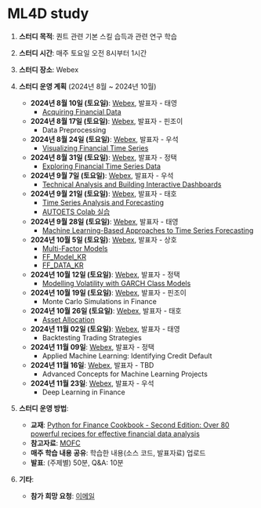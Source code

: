 # ML4D study
1) **스터디 목적**: 퀀트 관련 기본 스킬 습득과 관련 연구 학습
2) **스터디 시간**: 매주 토요일 오전 8시부터 1시간
3) **스터디 장소**: Webex
4) **스터디 운영 계획** (2024년 8월 ~ 2024년 10월)
    - **2024년 8월 10일 (토요일)**: [Webex](https://lgehq.webex.com/lgehq-en/j.php?MTID=m51039acab1b92fa019a481a40406a2a3), 발표자 - 태영
        - [Acquiring Financial Data](https://github.com/restful3/ml4t/blob/main/source/Python_for_Finance_Cookbook/chapter_1_song.ipynb)
    - **2024년 8월 17일 (토요일)**: [Webex](https://lgehq.webex.com/lgehq-en/j.php?MTID=m5fb75cc4bbb2b79101f7ccc6d18d9e4c), 발표자 - 핀조이
        - Data Preprocessing
    - **2024년 8월 24일 (토요일)**: [Webex](https://lgehq.webex.com/lgehq-en/j.php?MTID=mf99db8752ec13c81a763dc780e495a74), 발표자 - 우석
        - [Visualizing Financial Time Series](https://github.com/restful3/ml4t/blob/main/source/Python_for_Finance_Cookbook/chapter_3_wooseok_.ipynb)
    - **2024년 8월 31일 (토요일)**: [Webex](https://lgehq.webex.com/lgehq-en/j.php?MTID=maca74f8d0e72c7b04f2b725033753584), 발표자 - 정택
        - [Exploring Financial Time Series Data](https://github.com/restful3/ml4t/blob/main/source/Python_for_Finance_Cookbook/chapter_4_jtkim.ipynb)
    - **2024년 9월 7일 (토요일)**: [Webex](https://lgehq.webex.com/lgehq-en/j.php?MTID=m6ec812564abc7626d42c2613269d7965), 발표자 - 우석
        - [Technical Analysis and Building Interactive Dashboards](https://github.com/restful3/ml4t/blob/main/source/Python_for_Finance_Cookbook/chapter_5_wooseok.ipynb)
    - **2024년 9월 21일 (토요일)**: [Webex](https://lgehq.webex.com/lgehq-en/j.php?MTID=m7e152e7d66dff86006a2ed60e3e92a5b), 발표자 - 태호
        - [Time Series Analysis and Forecasting](https://github.com/restful3/ml4t/blob/main/source/Python_for_Finance_Cookbook/chapter_6_Time_Series_Analysis_and_Forecasting_Teo.ipynb)
        - [AUTOETS Colab 실습](https://github.com/restful3/ml4t/blob/main/source/Python_for_Finance_Cookbook/chapter_6_Time_Series_Analysis_and_Forecasting_ch6_AUTOETS_Colab_%EC%8B%A4%EC%8A%B5_Teo.ipynb)
    - **2024년 9월 28일 (토요일)**: [Webex](https://lgehq.webex.com/lgehq/j.php?MTID=m82d6e37b03b9d1de9d2ea06683fbbe66), 발표자 - 태영
        - [Machine Learning-Based Approaches to Time Series Forecasting](https://github.com/restful3/ml4t/blob/main/source/Python_for_Finance_Cookbook/chapter_7_song.ipynb)
    - **2024년 10월 5일 (토요일)**: [Webex](https://lgehq.webex.com/lgehq/j.php?MTID=ma63a7a72be8dba2ea85350e7808688c6), 발표자 - 상호
        - [Multi-Factor Models](https://github.com/restful3/ml4t/blob/main/source/Python_for_Finance_Cookbook/chapter_8_sangho.ipynb)
        - [FF_Model_KR](https://github.com/restful3/ml4t/blob/main/source/Python_for_Finance_Cookbook/FF_model_KR.ipynb)
        - [FF_DATA_KR](https://github.com/restful3/ml4t/blob/main/source/Python_for_Finance_Cookbook/FF3_MODEL_KOREA_240930.ipynb)
    - **2024년 10월 12일 (토요일)**: [Webex](https://lgehq.webex.com/lgehq-en/j.php?MTID=m661aad720d3c20586538f45f3bfd5aa5), 발표자 - 정택
        - [Modelling Volatility with GARCH Class Models](https://github.com/restful3/ml4t/blob/main/source/Python_for_Finance_Cookbook/chapter_9_jtkim.ipynb)
    - **2024년 10월 19일 (토요일)**: [Webex](https://lgehq.webex.com/lgehq-en/j.php?MTID=m6c3d9d6a1f7db3d24a5741d4105be31f), 발표자 - 핀조이
        - Monte Carlo Simulations in Finance
    - **2024년 10월 26일 (토요일)**: [Webex](https://lgehq.webex.com/lgehq/j.php?MTID=md5425739162a8a9a44cb1922e31d2da3), 발표자 - 태호
        - [Asset Allocation](https://github.com/restful3/ml4t/blob/main/source/Python_for_Finance_Cookbook/chapter_11_Asset_Allocation_Teo.ipynb)
    - **2024년 11월 02일 (토요일)**: [Webex](https://lgehq.webex.com/lgehq-en/j.php?MTID=mb098113cae78d6aecd519425b7400a98	), 발표자 - 태영
        - Backtesting Trading Strategies
    - **2024년 11월 09일**: [Webex](https://lgehq.webex.com/lgehq-en/j.php?MTID=m51cfa97333999ea5dc395b5c6a015508), 발표자 - 정택
        - Applied Machine Learning: Identifying Credit Default
    - **2024년 11월 16일**: [Webex](https://lgehq.webex.com/lgehq-en/j.php?MTID=m5bf981d6a2583a9af0216a2dd3e5cf22	), 발표자 - TBD
        - Advanced Concepts for Machine Learning Projects
    - **2024년 11월 23일**: [Webex](https://lgehq.webex.com/lgehq-en/j.php?MTID=m03b52771de6f8b623d6c89d2d26a44c2	), 발표자 - 우석
        - Deep Learning in Finance

5) **스터디 운영 방법**:
    - **교재**: [Python for Finance Cookbook - Second Edition: Over 80 powerful recipes for effective financial data analysis](https://www.amazon.com/Python-Finance-Cookbook-effective-financial/dp/1803243198)
    - **참고자료**: [MOFC](https://mofc.unic.ac.cy/m6-presentations/)
    - **매주 학습 내용 공유**: 학습한 내용(소스 코드, 발표자료) 업로드
    - **발표**: (주제별) 50분, Q&A: 10분

6) **기타**:
    - **참가 희망 요청**: [이메일](mailto:restful3@gmail.com)




